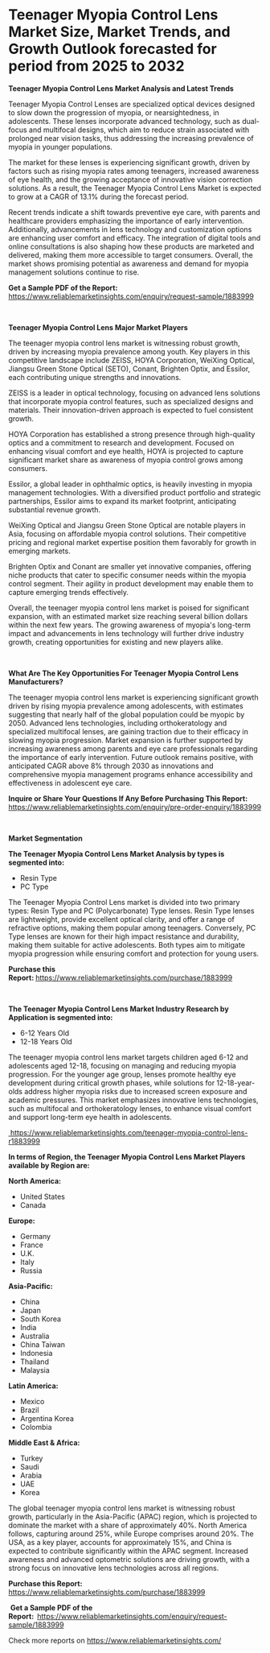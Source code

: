 <p><h1>Teenager Myopia Control Lens Market Size, Market Trends, and Growth Outlook forecasted for period from 2025 to 2032</h1></p><p><strong>Teenager Myopia Control Lens Market Analysis and Latest Trends</strong></p>
<p><p>Teenager Myopia Control Lenses are specialized optical devices designed to slow down the progression of myopia, or nearsightedness, in adolescents. These lenses incorporate advanced technology, such as dual-focus and multifocal designs, which aim to reduce strain associated with prolonged near vision tasks, thus addressing the increasing prevalence of myopia in younger populations.</p><p>The market for these lenses is experiencing significant growth, driven by factors such as rising myopia rates among teenagers, increased awareness of eye health, and the growing acceptance of innovative vision correction solutions. As a result, the Teenager Myopia Control Lens Market is expected to grow at a CAGR of 13.1% during the forecast period. </p><p>Recent trends indicate a shift towards preventive eye care, with parents and healthcare providers emphasizing the importance of early intervention. Additionally, advancements in lens technology and customization options are enhancing user comfort and efficacy. The integration of digital tools and online consultations is also shaping how these products are marketed and delivered, making them more accessible to target consumers. Overall, the market shows promising potential as awareness and demand for myopia management solutions continue to rise.</p></p>
<p><strong>Get a Sample PDF of the Report:&nbsp;</strong> <a href="https://www.reliablemarketinsights.com/enquiry/request-sample/1883999?utm_campaign=1937&utm_medium=2&utm_source=Github&utm_content=ia&utm_term=10022025&utm_id=teenager-myopia-control-lens">https://www.reliablemarketinsights.com/enquiry/request-sample/1883999</a></p>
<p>&nbsp;</p>
<p><strong>Teenager Myopia Control Lens Major Market Players</strong></p>
<p><p>The teenager myopia control lens market is witnessing robust growth, driven by increasing myopia prevalence among youth. Key players in this competitive landscape include ZEISS, HOYA Corporation, WeiXing Optical, Jiangsu Green Stone Optical (SETO), Conant, Brighten Optix, and Essilor, each contributing unique strengths and innovations.</p><p>ZEISS is a leader in optical technology, focusing on advanced lens solutions that incorporate myopia control features, such as specialized designs and materials. Their innovation-driven approach is expected to fuel consistent growth.</p><p>HOYA Corporation has established a strong presence through high-quality optics and a commitment to research and development. Focused on enhancing visual comfort and eye health, HOYA is projected to capture significant market share as awareness of myopia control grows among consumers.</p><p>Essilor, a global leader in ophthalmic optics, is heavily investing in myopia management technologies. With a diversified product portfolio and strategic partnerships, Essilor aims to expand its market footprint, anticipating substantial revenue growth.</p><p>WeiXing Optical and Jiangsu Green Stone Optical are notable players in Asia, focusing on affordable myopia control solutions. Their competitive pricing and regional market expertise position them favorably for growth in emerging markets.</p><p>Brighten Optix and Conant are smaller yet innovative companies, offering niche products that cater to specific consumer needs within the myopia control segment. Their agility in product development may enable them to capture emerging trends effectively.</p><p>Overall, the teenager myopia control lens market is poised for significant expansion, with an estimated market size reaching several billion dollars within the next few years. The growing awareness of myopia's long-term impact and advancements in lens technology will further drive industry growth, creating opportunities for existing and new players alike.</p></p>
<p>&nbsp;</p>
<p><strong>What Are The Key Opportunities For Teenager Myopia Control Lens Manufacturers?</strong></p>
<p><p>The teenager myopia control lens market is experiencing significant growth driven by rising myopia prevalence among adolescents, with estimates suggesting that nearly half of the global population could be myopic by 2050. Advanced lens technologies, including orthokeratology and specialized multifocal lenses, are gaining traction due to their efficacy in slowing myopia progression. Market expansion is further supported by increasing awareness among parents and eye care professionals regarding the importance of early intervention. Future outlook remains positive, with anticipated CAGR above 8% through 2030 as innovations and comprehensive myopia management programs enhance accessibility and effectiveness in adolescent eye care.</p></p>
<p><strong>Inquire or Share Your Questions If Any Before Purchasing This Report:</strong> <a href="https://www.reliablemarketinsights.com/enquiry/pre-order-enquiry/1883999?utm_campaign=1937&utm_medium=2&utm_source=Github&utm_content=ia&utm_term=10022025&utm_id=teenager-myopia-control-lens">https://www.reliablemarketinsights.com/enquiry/pre-order-enquiry/1883999</a></p>
<p>&nbsp;</p>
<p><strong>Market Segmentation</strong></p>
<p><strong>The Teenager Myopia Control Lens Market Analysis by types is segmented into:</strong></p>
<p><ul><li>Resin Type</li><li>PC Type</li></ul></p>
<p><p>The Teenager Myopia Control Lens market is divided into two primary types: Resin Type and PC (Polycarbonate) Type lenses. Resin Type lenses are lightweight, provide excellent optical clarity, and offer a range of refractive options, making them popular among teenagers. Conversely, PC Type lenses are known for their high impact resistance and durability, making them suitable for active adolescents. Both types aim to mitigate myopia progression while ensuring comfort and protection for young users.</p></p>
<p><strong>Purchase this Report:&nbsp;</strong><a href="https://www.reliablemarketinsights.com/purchase/1883999?utm_campaign=1937&utm_medium=2&utm_source=Github&utm_content=ia&utm_term=10022025&utm_id=teenager-myopia-control-lens">https://www.reliablemarketinsights.com/purchase/1883999</a></p>
<p>&nbsp;</p>
<p><strong>The Teenager Myopia Control Lens Market Industry Research by Application is segmented into:</strong></p>
<p><ul><li>6-12 Years Old</li><li>12-18 Years Old</li></ul></p>
<p><p>The teenager myopia control lens market targets children aged 6-12 and adolescents aged 12-18, focusing on managing and reducing myopia progression. For the younger age group, lenses promote healthy eye development during critical growth phases, while solutions for 12-18-year-olds address higher myopia risks due to increased screen exposure and academic pressures. This market emphasizes innovative lens technologies, such as multifocal and orthokeratology lenses, to enhance visual comfort and support long-term eye health in adolescents.</p></p>
<p><a href="https://www.reliablemarketinsights.com/teenager-myopia-control-lens-r1883999?utm_campaign=1937&utm_medium=2&utm_source=Github&utm_content=ia&utm_term=10022025&utm_id=teenager-myopia-control-lens">&nbsp;https://www.reliablemarketinsights.com/teenager-myopia-control-lens-r1883999</a></p>
<p><strong>In terms of Region, the Teenager Myopia Control Lens Market Players available by Region are:</strong></p>
<p>
    <p> <strong> North America: </strong>
        <ul>
            <li>United States</li>
            <li>Canada</li>
        </ul>
        </p> 
    <p> <strong> Europe: </strong>
        <ul>
            <li>Germany</li>
            <li>France</li>
            <li>U.K.</li>
            <li>Italy</li>
            <li>Russia</li>
        </ul>
        </p> 
    <p> <strong> Asia-Pacific: </strong>
        <ul>
            <li>China</li>
            <li>Japan</li>
            <li>South Korea</li>
            <li>India</li>
            <li>Australia</li>
            <li>China Taiwan</li>
            <li>Indonesia</li>
            <li>Thailand</li>
            <li>Malaysia</li>
        </ul>
        </p> 
    <p> <strong> Latin America: </strong>
        <ul>
            <li>Mexico</li>
            <li>Brazil</li>
            <li>Argentina Korea</li>
            <li>Colombia</li>
        </ul>
        </p> 
    <p> <strong> Middle East & Africa: </strong>
        <ul>
            <li>Turkey</li>
            <li>Saudi</li>
            <li>Arabia</li>
            <li>UAE</li>
            <li>Korea</li>
        </ul>
    </p>
    </p>
<p><p>The global teenager myopia control lens market is witnessing robust growth, particularly in the Asia-Pacific (APAC) region, which is projected to dominate the market with a share of approximately 40%. North America follows, capturing around 25%, while Europe comprises around 20%. The USA, as a key player, accounts for approximately 15%, and China is expected to contribute significantly within the APAC segment. Increased awareness and advanced optometric solutions are driving growth, with a strong focus on innovative lens technologies across all regions.</p></p>
<p><strong>Purchase this Report: </strong><a href="https://www.reliablemarketinsights.com/purchase/1883999?utm_campaign=1937&utm_medium=2&utm_source=Github&utm_content=ia&utm_term=10022025&utm_id=teenager-myopia-control-lens">https://www.reliablemarketinsights.com/purchase/1883999</a></p>
<p>&nbsp;<strong>Get a Sample PDF of the Report:&nbsp;&nbsp;</strong><a href="https://www.reliablemarketinsights.com/enquiry/request-sample/1883999?utm_campaign=1937&utm_medium=2&utm_source=Github&utm_content=ia&utm_term=10022025&utm_id=teenager-myopia-control-lens">https://www.reliablemarketinsights.com/enquiry/request-sample/1883999</a></p>
<p><strong></strong></p>
<p>Check more reports on <a href="https://www.reliablemarketinsights.com/?utm_campaign=1937&utm_medium=2&utm_source=Github&utm_content=ia&utm_term=10022025&utm_id=teenager-myopia-control-lens">https://www.reliablemarketinsights.com/</a></p>